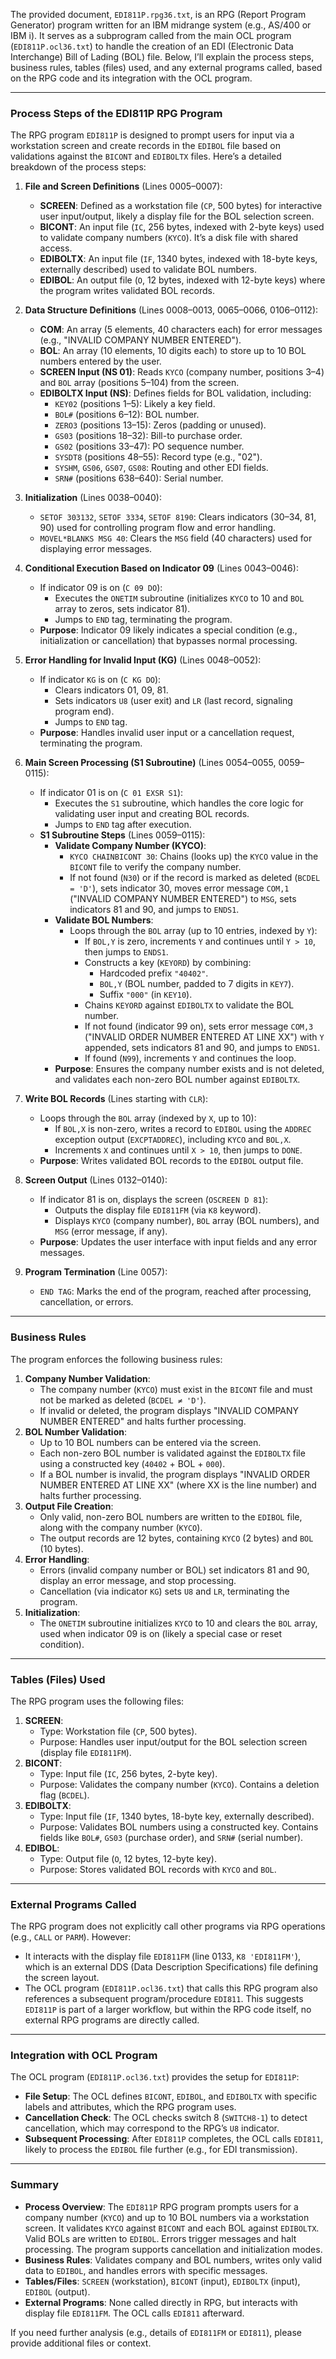 The provided document, `EDI811P.rpg36.txt`, is an RPG (Report Program Generator) program written for an IBM midrange system (e.g., AS/400 or IBM i). It serves as a subprogram called from the main OCL program (`EDI811P.ocl36.txt`) to handle the creation of an EDI (Electronic Data Interchange) Bill of Lading (BOL) file. Below, I’ll explain the process steps, business rules, tables (files) used, and any external programs called, based on the RPG code and its integration with the OCL program.

---

### Process Steps of the EDI811P RPG Program

The RPG program `EDI811P` is designed to prompt users for input via a workstation screen and create records in the `EDIBOL` file based on validations against the `BICONT` and `EDIBOLTX` files. Here’s a detailed breakdown of the process steps:

1. **File and Screen Definitions** (Lines 0005–0007):
   - **SCREEN**: Defined as a workstation file (`CP`, 500 bytes) for interactive user input/output, likely a display file for the BOL selection screen.
   - **BICONT**: An input file (`IC`, 256 bytes, indexed with 2-byte keys) used to validate company numbers (`KYCO`). It’s a disk file with shared access.
   - **EDIBOLTX**: An input file (`IF`, 1340 bytes, indexed with 18-byte keys, externally described) used to validate BOL numbers.
   - **EDIBOL**: An output file (`O`, 12 bytes, indexed with 12-byte keys) where the program writes validated BOL records.

2. **Data Structure Definitions** (Lines 0008–0013, 0065–0066, 0106–0112):
   - **COM**: An array (5 elements, 40 characters each) for error messages (e.g., "INVALID COMPANY NUMBER ENTERED").
   - **BOL**: An array (10 elements, 10 digits each) to store up to 10 BOL numbers entered by the user.
   - **SCREEN Input (NS 01)**: Reads `KYCO` (company number, positions 3–4) and `BOL` array (positions 5–104) from the screen.
   - **EDIBOLTX Input (NS)**: Defines fields for BOL validation, including:
     - `KEY02` (positions 1–5): Likely a key field.
     - `BOL#` (positions 6–12): BOL number.
     - `ZERO3` (positions 13–15): Zeros (padding or unused).
     - `GS03` (positions 18–32): Bill-to purchase order.
     - `GS02` (positions 33–47): PO sequence number.
     - `SYSDT8` (positions 48–55): Record type (e.g., "02").
     - `SYSHM`, `GS06`, `GS07`, `GS08`: Routing and other EDI fields.
     - `SRN#` (positions 638–640): Serial number.

3. **Initialization** (Lines 0038–0040):
   - `SETOF 303132`, `SETOF 3334`, `SETOF 8190`: Clears indicators (30–34, 81, 90) used for controlling program flow and error handling.
   - `MOVEL*BLANKS MSG 40`: Clears the `MSG` field (40 characters) used for displaying error messages.

4. **Conditional Execution Based on Indicator 09** (Lines 0043–0046):
   - If indicator 09 is on (`C 09 DO`):
     - Executes the `ONETIM` subroutine (initializes `KYCO` to 10 and `BOL` array to zeros, sets indicator 81).
     - Jumps to `END` tag, terminating the program.
   - **Purpose**: Indicator 09 likely indicates a special condition (e.g., initialization or cancellation) that bypasses normal processing.

5. **Error Handling for Invalid Input (KG)** (Lines 0048–0052):
   - If indicator `KG` is on (`C KG DO`):
     - Clears indicators 01, 09, 81.
     - Sets indicators `U8` (user exit) and `LR` (last record, signaling program end).
     - Jumps to `END` tag.
   - **Purpose**: Handles invalid user input or a cancellation request, terminating the program.

6. **Main Screen Processing (S1 Subroutine)** (Lines 0054–0055, 0059–0115):
   - If indicator 01 is on (`C 01 EXSR S1`):
     - Executes the `S1` subroutine, which handles the core logic for validating user input and creating BOL records.
     - Jumps to `END` tag after execution.
   - **S1 Subroutine Steps** (Lines 0059–0115):
     - **Validate Company Number (KYCO)**:
       - `KYCO CHAINBICONT 30`: Chains (looks up) the `KYCO` value in the `BICONT` file to verify the company number.
       - If not found (`N30`) or if the record is marked as deleted (`BCDEL = 'D'`), sets indicator 30, moves error message `COM,1` ("INVALID COMPANY NUMBER ENTERED") to `MSG`, sets indicators 81 and 90, and jumps to `ENDS1`.
     - **Validate BOL Numbers**:
       - Loops through the `BOL` array (up to 10 entries, indexed by `Y`):
         - If `BOL,Y` is zero, increments `Y` and continues until `Y > 10`, then jumps to `ENDS1`.
         - Constructs a key (`KEYORD`) by combining:
           - Hardcoded prefix `"40402"`.
           - `BOL,Y` (BOL number, padded to 7 digits in `KEY7`).
           - Suffix `"000"` (in `KEY10`).
         - Chains `KEYORD` against `EDIBOLTX` to validate the BOL number.
         - If not found (indicator 99 on), sets error message `COM,3` ("INVALID ORDER NUMBER ENTERED AT LINE XX") with `Y` appended, sets indicators 81 and 90, and jumps to `ENDS1`.
         - If found (`N99`), increments `Y` and continues the loop.
     - **Purpose**: Ensures the company number exists and is not deleted, and validates each non-zero BOL number against `EDIBOLTX`.

7. **Write BOL Records** (Lines starting with `CLR`):
   - Loops through the `BOL` array (indexed by `X`, up to 10):
     - If `BOL,X` is non-zero, writes a record to `EDIBOL` using the `ADDREC` exception output (`EXCPTADDREC`), including `KYCO` and `BOL,X`.
     - Increments `X` and continues until `X > 10`, then jumps to `DONE`.
   - **Purpose**: Writes validated BOL records to the `EDIBOL` output file.

8. **Screen Output** (Lines 0132–0140):
   - If indicator 81 is on, displays the screen (`OSCREEN D 81`):
     - Outputs the display file `EDI811FM` (via `K8` keyword).
     - Displays `KYCO` (company number), `BOL` array (BOL numbers), and `MSG` (error message, if any).
   - **Purpose**: Updates the user interface with input fields and any error messages.

9. **Program Termination** (Line 0057):
   - `END TAG`: Marks the end of the program, reached after processing, cancellation, or errors.

---

### Business Rules

The program enforces the following business rules:
1. **Company Number Validation**:
   - The company number (`KYCO`) must exist in the `BICONT` file and must not be marked as deleted (`BCDEL ≠ 'D'`).
   - If invalid or deleted, the program displays "INVALID COMPANY NUMBER ENTERED" and halts further processing.
2. **BOL Number Validation**:
   - Up to 10 BOL numbers can be entered via the screen.
   - Each non-zero BOL number is validated against the `EDIBOLTX` file using a constructed key (`40402` + BOL + `000`).
   - If a BOL number is invalid, the program displays "INVALID ORDER NUMBER ENTERED AT LINE XX" (where XX is the line number) and halts further processing.
3. **Output File Creation**:
   - Only valid, non-zero BOL numbers are written to the `EDIBOL` file, along with the company number (`KYCO`).
   - The output records are 12 bytes, containing `KYCO` (2 bytes) and `BOL` (10 bytes).
4. **Error Handling**:
   - Errors (invalid company number or BOL) set indicators 81 and 90, display an error message, and stop processing.
   - Cancellation (via indicator `KG`) sets `U8` and `LR`, terminating the program.
5. **Initialization**:
   - The `ONETIM` subroutine initializes `KYCO` to 10 and clears the `BOL` array, used when indicator 09 is on (likely a special case or reset condition).

---

### Tables (Files) Used

The RPG program uses the following files:
1. **SCREEN**:
   - Type: Workstation file (`CP`, 500 bytes).
   - Purpose: Handles user input/output for the BOL selection screen (display file `EDI811FM`).
2. **BICONT**:
   - Type: Input file (`IC`, 256 bytes, 2-byte key).
   - Purpose: Validates the company number (`KYCO`). Contains a deletion flag (`BCDEL`).
3. **EDIBOLTX**:
   - Type: Input file (`IF`, 1340 bytes, 18-byte key, externally described).
   - Purpose: Validates BOL numbers using a constructed key. Contains fields like `BOL#`, `GS03` (purchase order), and `SRN#` (serial number).
4. **EDIBOL**:
   - Type: Output file (`O`, 12 bytes, 12-byte key).
   - Purpose: Stores validated BOL records with `KYCO` and `BOL`.

---

### External Programs Called

The RPG program does not explicitly call other programs via RPG operations (e.g., `CALL` or `PARM`). However:
- It interacts with the display file `EDI811FM` (line 0133, `K8 'EDI811FM'`), which is an external DDS (Data Description Specifications) file defining the screen layout.
- The OCL program (`EDI811P.ocl36.txt`) that calls this RPG program also references a subsequent program/procedure `EDI811`. This suggests `EDI811P` is part of a larger workflow, but within the RPG code itself, no external RPG programs are directly called.

---

### Integration with OCL Program

The OCL program (`EDI811P.ocl36.txt`) provides the setup for `EDI811P`:
- **File Setup**: The OCL defines `BICONT`, `EDIBOL`, and `EDIBOLTX` with specific labels and attributes, which the RPG program uses.
- **Cancellation Check**: The OCL checks switch 8 (`SWITCH8-1`) to detect cancellation, which may correspond to the RPG’s `U8` indicator.
- **Subsequent Processing**: After `EDI811P` completes, the OCL calls `EDI811`, likely to process the `EDIBOL` file further (e.g., for EDI transmission).

---

### Summary

- **Process Overview**: The `EDI811P` RPG program prompts users for a company number (`KYCO`) and up to 10 BOL numbers via a workstation screen. It validates `KYCO` against `BICONT` and each BOL against `EDIBOLTX`. Valid BOLs are written to `EDIBOL`. Errors trigger messages and halt processing. The program supports cancellation and initialization modes.
- **Business Rules**: Validates company and BOL numbers, writes only valid data to `EDIBOL`, and handles errors with specific messages.
- **Tables/Files**: `SCREEN` (workstation), `BICONT` (input), `EDIBOLTX` (input), `EDIBOL` (output).
- **External Programs**: None called directly in RPG, but interacts with display file `EDI811FM`. The OCL calls `EDI811` afterward.

If you need further analysis (e.g., details of `EDI811FM` or `EDI811`), please provide additional files or context.
